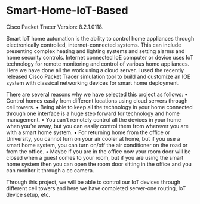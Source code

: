 # Smart-Home-IoT-Based
Cisco Packet Tracer Version: 8.2.1.0118.

Smart IoT home automation is the ability to control home appliances through electronically controlled, internet-connected systems. This can include presenting complex heating and lighting systems and setting alarms and home security controls. Internet connected IoE computer or device uses IoT technology for remote monitoring and control of various home appliances. Here we have done all the work using a cloud server. I used the recently released Cisco Packet Tracer simulation tool to build and customize an IOE system with classical networking devices for smart home deployment. 

There are several reasons why we have selected this project as follows:
• Control homes easily from different locations using cloud servers through cell towers.
• Being able to keep all the technology in your home connected through one interface is a huge step forward for technology and home management.
• You can’t remotely control all the devices in your home when you’re away, but you can easily control them from wherever you are with a smart home system.
• For returning home from the office or University, you cannot turn on your air cooler at home, but if you use a smart home system, you can turn on/off the air conditioner on the road or from the office.
• Maybe if you are in the office now your room door will be closed when a guest comes to your room, but if you are using the smart home system then you can open the room door sitting in the office and you can monitor it through a cc camera.

Through this project, we will be able to control our IoT devices through different cell towers and here we have completed server-one routing, IoT device setup, etc.
